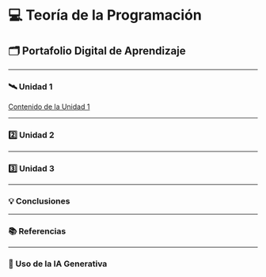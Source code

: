 # 💻 Teoría de la Programación
## 🗂️ Portafolio Digital de Aprendizaje

---

### 🛰️ Unidad 1

[Contenido de la Unidad 1](unidad1.md)

---

### 2️⃣ Unidad 2


---

### 3️⃣ Unidad 3


---

### 💡 Conclusiones


---

### 📚 Referencias


---

### 🤖 Uso de la IA Generativa

